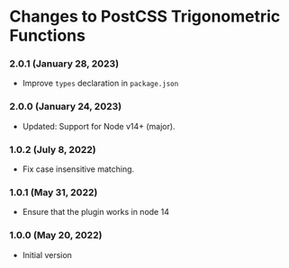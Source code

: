 # Changes to PostCSS Trigonometric Functions

### 2.0.1 (January 28, 2023)

- Improve `types` declaration in `package.json`

### 2.0.0 (January 24, 2023)

- Updated: Support for Node v14+ (major).

### 1.0.2 (July 8, 2022)

- Fix case insensitive matching.

### 1.0.1 (May 31, 2022)

- Ensure that the plugin works in node 14

### 1.0.0 (May 20, 2022)

- Initial version
